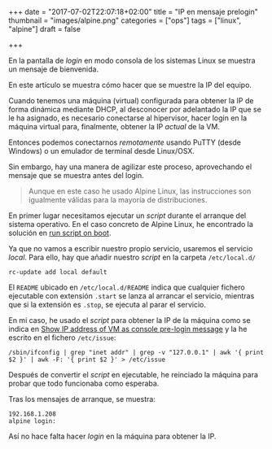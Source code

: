 +++
date = "2017-07-02T22:07:18+02:00"
title = "IP en mensaje prelogin"
thumbnail = "images/alpine.png"
categories = ["ops"]
tags = ["linux", "alpine"]
draft = false

+++

En la pantalla de _login_ en modo consola de los sistemas Linux se muestra un mensaje de bienvenida.

En este artículo se muestra cómo hacer que se muestre la IP del equipo.

<!--more-->

Cuando tenemos una máquina (virtual) configurada para obtener la IP de forma dinámica mediante DHCP, al desconocer por adelantado la IP que se le ha asignado, es necesario conectarse al hipervisor, hacer login en la máquina virtual para, finalmente, obtener la IP _actual_ de la VM.

Entonces podemos conectarnos _remotamente_ usando PuTTY (desde Windows) o un emulador de terminal desde Linux/OSX.

Sin embargo, hay una manera de agilizar este proceso, aprovechando el mensaje que se muestra antes del login.

> Aunque en este caso he usado Alpine Linux, las instrucciones son igualmente válidas para la mayoría de distribuciones.

En primer lugar necesitamos ejecutar un _script_ durante el arranque del sistema operativo. En el caso concreto de Alpine Linux, he encontrado la solución en [run script on boot](https://forum.alpinelinux.org/forum/general-discussion/run-script-boot).

Ya que no vamos a escribir nuestro propio servicio, usaremos el servicio _local_. Para ello, hay que añadir nuestro _script_ en la carpeta `/etc/local.d/`

```shell
rc-update add local default
```

El `README` ubicado en `/etc/local.d/README` indica que cualquier fichero ejecutable con extensión `.start` se lanza al arrancar el servicio, mientras que si la extensión es `.stop`, se ejecuta al parar el servicio.

En mi caso, he usado el _script_ para obtener la IP de la máquina como se indica en [Show IP address of VM as console pre-login message](http://offbytwo.com/2008/05/09/show-ip-address-of-vm-as-console-pre-login-message.html) y la he escrito en el fichero `/etc/issue`:

```
/sbin/ifconfig | grep "inet addr" | grep -v "127.0.0.1" | awk '{ print $2 }' | awk -F: '{ print $2 }' > /etc/issue
```

Después de convertir el _script_ en ejecutable, he reinciado la máquina para probar que todo funcionaba como esperaba.

Tras los mensajes de arranque, se muestra:

```
192.168.1.208
alpine login:
```

Así no hace falta hacer _login_ en la máquina para obtener la IP.

